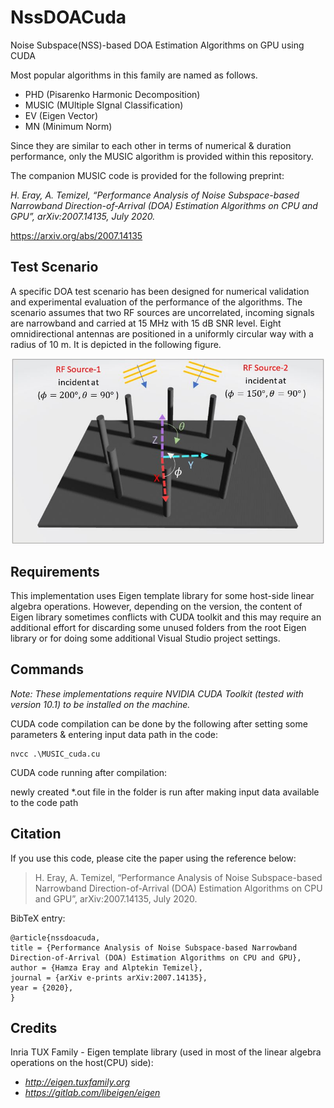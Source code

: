 # NssDOACuda
Noise Subspace(NSS)-based DOA Estimation Algorithms on GPU using CUDA

Most popular algorithms in this family are named as follows.  
* PHD (Pisarenko Harmonic Decomposition)
*	MUSIC (MUltiple SIgnal Classification)
*	EV (Eigen Vector)
*	MN (Minimum Norm) 

Since they are similar to each other in terms of numerical & duration performance, only the MUSIC algorithm is provided within this repository.

The companion MUSIC code is provided for the following preprint:

*H. Eray, A. Temizel, “Performance Analysis of Noise Subspace-based Narrowband Direction-of-Arrival (DOA) Estimation Algorithms on CPU and GPU”, arXiv:2007.14135, July 2020.*

https://arxiv.org/abs/2007.14135

## Test Scenario 

A specific DOA test scenario has been designed for numerical validation and experimental evaluation of the performance of the algorithms. The scenario assumes that two RF sources are uncorrelated, incoming signals are narrowband and carried at 15 MHz with 15 dB SNR level. Eight omnidirectional antennas are positioned in a uniformly circular way with a radius of 10 m. It is depicted in the following figure. 

<p align="center">
  <img src="https://github.com/erayhamza/NssDOACuda/blob/master/images/TestScenario.JPG" width="500" height="auto">
</p>

## Requirements

This implementation uses Eigen template library for some host-side linear algebra operations. However, depending on the version, the content of Eigen library sometimes conflicts with CUDA toolkit and this may require an additional effort for discarding some unused folders from the root Eigen library or for doing some additional Visual Studio project settings.    


## Commands

_Note: These implementations require NVIDIA CUDA Toolkit (tested with version 10.1) to be installed on the machine._

CUDA code compilation can be done by the following after setting some parameters & entering input data path in the code:

```
nvcc .\MUSIC_cuda.cu
```

CUDA code running after compilation:

newly created *.out file in the folder is run after making input data available to the code path 



## Citation

If you use this code, please cite the paper using the reference below:

> H. Eray, A. Temizel, “Performance Analysis of Noise Subspace-based Narrowband Direction-of-Arrival (DOA) Estimation Algorithms on CPU and GPU”, arXiv:2007.14135, July 2020. 

BibTeX entry:

```
@article{nssdoacuda,
title = {Performance Analysis of Noise Subspace-based Narrowband Direction-of-Arrival (DOA) Estimation Algorithms on CPU and GPU},
author = {Hamza Eray and Alptekin Temizel},
journal = {arXiv e-prints arXiv:2007.14135},
year = {2020},
}
```



## Credits

Inria TUX Family - Eigen template library (used in most of the linear algebra operations on the host(CPU) side):

* *http://eigen.tuxfamily.org*
* *https://gitlab.com/libeigen/eigen*
